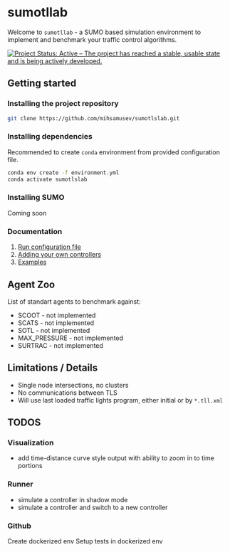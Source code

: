 # sumotllab

Welcome to `sumotllab` - a SUMO based simulation environment to implement and benchmark your traffic control algorithms.

[![Project Status: Active – The project has reached a stable, usable state and is being actively developed.](https://www.repostatus.org/badges/latest/active.svg)](https://www.repostatus.org/#active)

## Getting started
### Installing the project repository
```sh
git clone https://github.com/mihsamusev/sumotlslab.git
```

### Installing dependencies
Recommended to create `conda` environment from provided configuration file.
```sh
conda env create -f environment.yml
conda activate sumotlslab
```

### Installing SUMO
Coming soon


### Documentation
1. [Run configuration file](docs/run_configuration.md)
2. [Adding your own controllers](docs/extend_framework.md)
3. [Examples](docs/examples.md)

## Agent Zoo
List of standart agents to benchmark against:

- SCOOT - not implemented 
- SCATS - not implemented
- SOTL - not implemented
- MAX_PRESSURE - not implemented
- SURTRAC - not implemented

## Limitations / Details
- Single node intersections, no clusters
- No communications between TLS
- Will use last loaded traffic lights program, either initial or by `*.tll.xml`

## TODOS
### Visualization
- add time-distance curve style output with ability to zoom in to time portions

### Runner
- simulate a controller in shadow mode
- simulate a controller and switch to a new controller

### Github
Create dockerized env
Setup tests in dockerized env